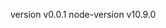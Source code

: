 <!--
 * @Descripttion: 
 * @version: 
 * @Author: xdh.ss
 * @Date: 2020-04-09 17:50:58
 * @LastEditors: xdh.ss
 * @LastEditTime: 2020-04-10 10:32:49
 -->
version v0.0.1
node-version v10.9.0
